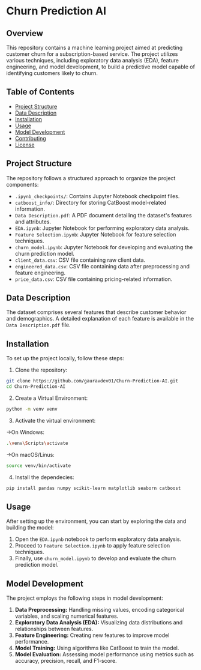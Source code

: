 # Churn Prediction AI

## Overview

This repository contains a machine learning project aimed at predicting customer churn for a subscription-based service. The project utilizes various techniques, including exploratory data analysis (EDA), feature engineering, and model development, to build a predictive model capable of identifying customers likely to churn.
## Table of Contents

- [Project Structure](#project-structure)
- [Data Description](#data-description)
- [Installation](#installation)
- [Usage](#usage)
- [Model Development](#model-development)
- [Contributing](#contributing)
- [License](#license)

## Project Structure

The repository follows a structured approach to organize the project components:


- `.ipynb_checkpoints/`: Contains Jupyter Notebook checkpoint files.
- `catboost_info/`: Directory for storing CatBoost model-related information.
- `Data Description.pdf`: A PDF document detailing the dataset's features and attributes.
- `EDA.ipynb`: Jupyter Notebook for performing exploratory data analysis.
- `Feature Selection.ipynb`: Jupyter Notebook for feature selection techniques.
- `churn_model.ipynb`: Jupyter Notebook for developing and evaluating the churn prediction model.
- `client_data.csv`: CSV file containing raw client data.
- `engineered_data.csv`: CSV file containing data after preprocessing and feature engineering.
- `price_data.csv`: CSV file containing pricing-related information.

## Data Description

The dataset comprises several features that describe customer behavior and demographics. A detailed explanation of each feature is available in the `Data Description.pdf` file.

## Installation

To set up the project locally, follow these steps:

1. Clone the repository:

```bash
git clone https://github.com/gauravdev01/Churn-Prediction-AI.git
cd Churn-Prediction-AI
```

2. Create a Virtual Environment:

  ```bash
  python -m venv venv
  ```

3. Activate the virtual environment:

->On Windows:
```bash
.\venv\Scripts\activate
```

->On macOS/Linus:
```bash
source venv/bin/activate
```
4. Install the dependecies:

```bash
pip install pandas numpy scikit-learn matplotlib seaborn catboost
```
## Usage

After setting up the environment, you can start by exploring the data and building the model:

1. Open the `EDA.ipynb` notebook to perform exploratory data analysis.
2. Proceed to `Feature Selection.ipynb` to apply feature selection techniques.
3. Finally, use `churn_model.ipynb` to develop and evaluate the churn prediction model.

## Model Development

The project employs the following steps in model development:

1. **Data Preprocessing:** Handling missing values, encoding categorical variables, and scaling numerical features.
2. **Exploratory Data Analysis (EDA):** Visualizing data distributions and relationships between features.
3. **Feature Engineering:** Creating new features to improve model performance.
4. **Model Training:** Using algorithms like CatBoost to train the model.
5. **Model Evaluation:** Assessing model performance using metrics such as accuracy, precision, recall, and F1-score.

